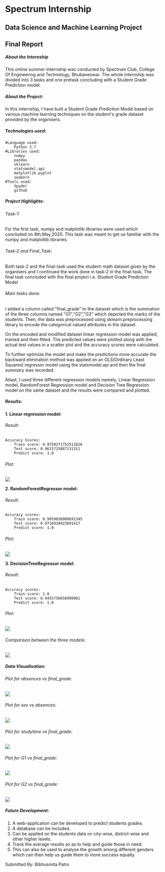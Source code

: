 # Spectrum Internship
## Data Science and Machine Learning Project 
## Final Report

##### About the Internship
This online summer internship was conducted by Spectrum Club, College Of Engineering and Technology, Bhubaneswar. The whole internship was divided into 3 tasks and one pretask concluding with a Student Grade Prediction model.

##### About the Project:
In this internship, I have built a Student Grade Prediction Model based on various machine learning techniques on the student's grade dataset provided by the organisers.

##### Technologies used:
 
	#Language used:
		Python 3.7
	#Libraries used:
		numpy
		pandas
		sklearn
		statsmodel.api
		matplotlib.pyplot
		seaborn
	#Tools used:
		Spyder
		github

##### Project Highlights:

###### Task-1:
For the first task, numpy and matplotlib libraries were used which concluded on 8th,May,2020. This task was meant to get us familiar with the numpy and matplotlib libraries.

###### Task-2 and Final_Task:
Both task-2 and the final-task used the student-math dataset given by the organisers and I continued the work done in task-2 in the final-task. The final task concluded with the final project i.e. Student Grade Prediction Model

###### Main tasks done:
I added a column called "final_grade" to the dataset which is the summation of the three columns named "G1","G2","G3" which depicted the marks of the students.
Then, the data was preprocessed using sklearn.preprocessing library to encode the categorical valued attributes in the dataset.
	
On the encoded and modified dataset linear regression model was applied, trained and then fitted. The predicted values were plotted along with the actual test values in a scatter plot and the accuracy scores were calculated.
	
To further optimize the model and make the predictions more accurate the backward elimination method was applied on an OLS(Ordinary Least Squares) regressor model using the statsmodel.api and then the final summary was recorded.
	
Atlast, I used three different regression models namely, Linear Regression model, RandomForest Regression model and Decision Tree Regression model on the same dataset and the results were compared and plotted. 

##### Results:
**1. Linear regression model:**

###### Result:
```
Accuracy Scores:
	Train score: 0.9759271752511826
	Test score: 0.9615725887131311
	Predict score: 1.0
```	
###### Plot:

![](DS_ML_FinalTask/plots/linear_regression_plot.png)
	
**2. RandomForestRegressor model:**

###### Result:
```
Accuracy scores:
	Train score: 0.9959036080691345
	Test score: 0.9716934923691417
	Predict score: 1.0
```
###### Plot:

![](DS_ML_FinalTask/plots/RandomForestRegressor_plot.png)
	
	
**3. DecisionTreeRegressor model:**

###### Result:
```
Accuracy scores:
	Train score: 1.0
	Test score: 0.9455756658990981
	Predict score: 1.0
```
###### Plot:

![](DS_ML_FinalTask/plots/DecisionTreeRegressor_plot.png)
	
###### Comparison between the three models:
![](DS_ML_FinalTask/plots/Comparision_plot.png)

##### Data Visualisation:
###### Plot for absences vs final_grade:
![](DS_ML_FinalTask/plots/absences-vs-final_grade.png)

###### Plot for sex vs absences:
![](DS_ML_FinalTask/plots/sex-vs-absences.png)

###### Plot for studytime vs final_grade:
![](DS_ML_FinalTask/plots/studytime-vs-final_grade.png)

###### Plot for G1 vs final_grade:
![](DS_ML_FinalTask/plots/G1-vs-final_grade.png)

###### Plot for G2 vs final_grade:
![](DS_ML_FinalTask/plots/G2-vs-final_grade.png)


##### Future Development:
1. A web-application can be developed to predict students grades.
2. A database can be included.
3. Can be applied on the students data on city-wise, district-wise and other higher levels.
4. Track the average results so as to help and guide those in need.
5. This can also be used to analyse the growth among different genders which can then help us guide them to more success equally.
	
Submitted By:
Bibhusmita Patro

	

	
	



	
 

